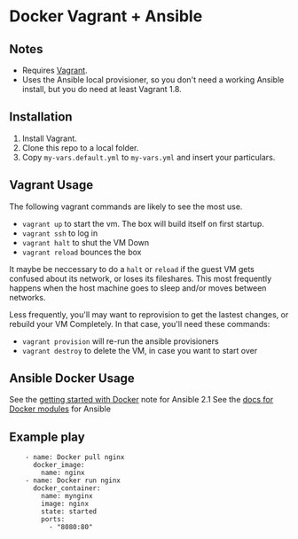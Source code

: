 # Docker Vagrant + Ansible

##  Notes

* Requires [Vagrant](https://www.vagrantup.com/downloads.html). 
* Uses the Ansible local provisioner, so you don't need a working Ansible install, but you do need at least Vagrant 1.8.


## Installation

1. Install Vagrant.
1. Clone this repo to a local folder.
1. Copy `my-vars.default.yml` to `my-vars.yml` and insert your particulars.


## Vagrant Usage 

The following vagrant commands are likely to see the most use. 

* `vagrant up` to start the vm. The box will build itself on first startup. 
* `vagrant ssh` to log in
* `vagrant halt` to shut the VM Down
* `vagrant reload` bounces the box

It maybe be neccessary to do a `halt` or `reload` if the guest VM gets confused about its network, or loses its fileshares. This most frequently happens when the host machine goes to sleep and/or moves between networks.

Less frequently, you'll may want to reprovision to get the lastest changes, or rebuild your VM Completely. In that case, you'll need these commands:
* `vagrant provision` will re-run the ansible provisioners
* `vagrant destroy` to delete the VM, in case you want to start over

## Ansible Docker Usage

See the [getting started with Docker](https://github.com/ansible/ansible/blob/v2.1.0.0-1/docsite/rst/guide_docker.rst) note for Ansible 2.1
See the [docs for Docker modules](http://docs.ansible.com/ansible/list_of_cloud_modules.html#docker) for Ansible


## Example play

```
    - name: Docker pull nginx
      docker_image:
        name: nginx
    - name: Docker run nginx
      docker_container:
        name: mynginx
        image: nginx
        state: started
        ports:
          - "8080:80"
```
